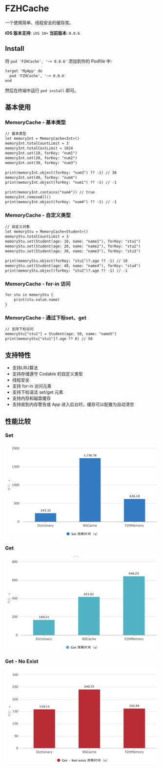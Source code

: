 # FZHCache
一个使用简单、线程安全的缓存库。


<b>iOS 版本支持</b>: `iOS 10+`   <b> 当前版本</b>: `0.0.6`

## Install

将 `pod 'FZHCache', '~> 0.0.6'` 添加到你的 Podfile 中:
```
target 'MyApp' do
  pod 'FZHCache', '~> 0.0.6'
end
```

然后在终端中运行 `pod install` 即可。

## 基本使用
### MemoryCache - 基本类型
```
// 基本类型
let memoryInt = MemoryCache<Int>()
memoryInt.totalCountLimit = 3
memoryInt.totalCostLimit = 1024
memoryInt.set(10, forKey: "num1")
memoryInt.set(20, forKey: "num2")
memoryInt.set(30, forKey: "num3")
        
print(memoryInt.object(forKey: "num3") ?? -1) // 30
memoryInt.set(40, forKey: "num4")
print(memoryInt.object(forKey: "num1") ?? -1) // -1
        
print(memoryInt.contains("num4")) // true
memoryInt.removeAll()
print(memoryInt.object(forKey: "num4") ?? -1) // -1
```
### MemoryCache - 自定义类型
```
// 自定义对象
let memoryStu = MemoryCache<Student>()
memoryStu.totalCountLimit = 3
memoryStu.set(Student(age: 10, name: "name1"), forKey: "stu1")
memoryStu.set(Student(age: 20, name: "name2"), forKey: "stu2")
memoryStu.set(Student(age: 30, name: "name3"), forKey: "stu3")
        
print(memoryStu.object(forKey: "stu1")?.age ?? -1) // 10
memoryStu.set(Student(age: 40, name: "name4"), forKey: "stu4")
print(memoryStu.object(forKey: "stu2")?.age ?? -1) // -1
```

### MemoryCache - for-in 访问
```
for stu in memoryStu {
    print(stu.value.name)
}
```

### MemoryCache - 通过下标set、get
```
// 支持下标访问
memoryStu["stu1"] = Student(age: 50, name: "name5")
print(memoryStu["stu1"]?.age ?? 0) // 50
```

## 支持特性
* 支持LRU算法
* 支持存储遵守 Codable 的自定义类型
* 线程安全
* 支持 for-in 访问元素
* 支持下标语法 set/get 元素
* 支持内存和磁盘缓存
* 支持收到内存警告或 App 进入后台时，缓存可以配置为自动清空

## 性能比较

### Set 
![set](https://github.com/fengzhihao123/FZHCache/blob/master/images/set.png)

### Get
![get](https://github.com/fengzhihao123/FZHCache/blob/master/images/get.png)

### Get - No Exist
![get - noexist](https://github.com/fengzhihao123/FZHCache/blob/master/images/get-noexist.png)
